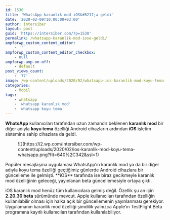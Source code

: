 ```yaml
---
id: 1530
title: 'WhatsApp karanlık mod iOS&#8217;a geldi'
date: '2020-02-09T10:00:00+03:00'
author: intersiber
layout: post
guid: 'https://intersiber.com/?p=1530'
permalink: /whatsapp-karanlik-mod-iose-geldi/
ampforwp_custom_content_editor:
    - ''
ampforwp_custom_content_editor_checkbox:
    - null
ampforwp-amp-on-off:
    - default
post_views_count:
    - '77'
image: /wp-content/uploads/2020/02/whatsapp-ios-karanlik-mod-koyu-tema-scaled.jpg
categories:
    - Mobil
tags:
    - whatsapp
    - 'whatsapp karanlık mod'
    - 'whatsapp koyu tema'
---
```


**WhatsApp** kullanıcıları tarafından uzun zamandır beklenen **karanlık mod** bir diğer adıyla **koyu tema** özelliği Android cihazların ardından **iOS** işletim sistemine sahip cihazlara da geldi.

<figure class="wp-block-image size-large">![](https://i2.wp.com/intersiber.com/wp-content/uploads/2020/02/ios-karanlik-mod-koyu-tema-whatsapp.png?fit=640%2C342&ssl=1)</figure>Popüler mesajlaşma uygulaması WhatsApp’ın karanlık mod ya da bir diğer adıyla koyu tema özelliği geçtiğimiz günlerde Android cihazlara bir güncelleme ile gelmişti. **iOS** tarafında ise biraz gecikmeyle karanlık mod özelliğinin geleceği, yayınlanan beta güncellemesiyle ortaya çıktı.

iOS karanlık mod henüz tüm kullanıcılara gelmiş değil. Özellik şu an için **2.20.30 beta** sürümünde mevcut. Apple kullanıcıları tarafından özelliğin kullanılabilir olması için halka açık bir güncellemenin yayınlanması gerekiyor. Uygulamanın karanlık mod özelliği şimdilik yalnızca Apple’ın TestFlight Beta programına kayıtlı kullanıcıları tarafından kullanılabiliyor.